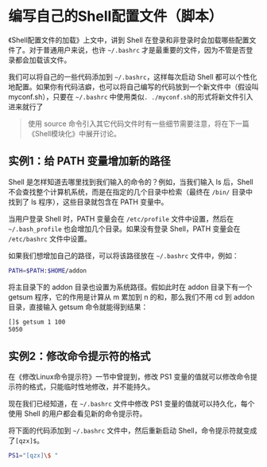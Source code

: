 # 编写自己的Shell配置文件（脚本）

《Shell配置文件的加载》上文中，讲到 Shell 在登录和非登录时会加载哪些配置文件了。对于普通用户来说，也许 `~/.bashrc` 才是最重要的文件，因为不管是否登录都会加载该文件。

我们可以将自己的一些代码添加到 `~/.bashrc`，这样每次启动 Shell 都可以个性化地配置。如果你有代码洁癖，也可以将自己编写的代码放到一个新文件中（假设叫 myconf.sh），只要在 `~/.bashrc` 中使用类似`. ./myconf.sh`的形式将新文件引入进来就行了

> 使用 source 命令引入其它代码文件时有一些细节需要注意，将在下一篇《Shell模块化》中展开讨论。

## 实例1：给 PATH 变量增加新的路径

Shell 是怎样知道去哪里找到我们输入的命令的？例如，当我们输入 ls 后，Shell 不会查找整个计算机系统，而是在指定的几个目录中检索（最终在 `/bin/` 目录中找到了 ls 程序），这些目录就包含在 PATH 变量中。

当用户登录 Shell 时，PATH 变量会在 `/etc/profile` 文件中设置，然后在 `~/.bash_profile` 也会增加几个目录。如果没有登录 Shell，PATH 变量会在 `/etc/bashrc` 文件中设置。

如果我们想增加自己的路径，可以将该路径放在 `~/.bashrc` 文件中，例如：

```bash
PATH=$PATH:$HOME/addon
```

将主目录下的 addon 目录也设置为系统路径。假如此时在 addon 目录下有一个 getsum 程序，它的作用是计算从 m 累加到 n 的和，那么我们不用 cd 到 addon 目录，直接输入 getsum 命令就能得到结果：

```bash
[]$ getsum 1 100
5050
```

## 实例2：修改命令提示符的格式

在《修改Linux命令提示符》一节中曾提到，修改 PS1 变量的值就可以修改命令提示符的格式，只能临时性地修改，并不能持久。

现在我们已经知道，在 `~/.bashrc` 文件中修改 PS1 变量的值就可以持久化，每个使用 Shell 的用户都会看见新的命令提示符。

将下面的代码添加到 `~/.bashrc` 文件中，然后重新启动 Shell，命令提示符就变成了`[qzx]$`。

```bash
PS1="[qzx]\$ "
```

